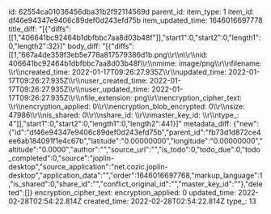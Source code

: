 id: 62554ca01036456dba31b2f92114569d
parent_id: 
item_type: 1
item_id: df46e94347e9406c89def0d243efd75b
item_updated_time: 1646016697778
title_diff: "[{\"diffs\":[[1,\"406641bc92464b1dbfbbc7aa8d03b48f\"]],\"start1\":0,\"start2\":0,\"length1\":0,\"length2\":32}]"
body_diff: "[{\"diffs\":[[1,\"667a4de359f3eb5e778a817579386d1b.png\\\r\\\n\\\r\\\nid: 406641bc92464b1dbfbbc7aa8d03b48f\\\r\\\nmime: image/png\\\r\\\nfilename: \\\r\\\ncreated_time: 2022-01-17T09:26:27.935Z\\\r\\\nupdated_time: 2022-01-17T09:26:27.935Z\\\r\\\nuser_created_time: 2022-01-17T09:26:27.935Z\\\r\\\nuser_updated_time: 2022-01-17T09:26:27.935Z\\\r\\\nfile_extension: png\\\r\\\nencryption_cipher_text: \\\r\\\nencryption_applied: 0\\\r\\\nencryption_blob_encrypted: 0\\\r\\\nsize: 47986\\\r\\\nis_shared: 0\\\r\\\nshare_id: \\\r\\\nmaster_key_id: \\\r\\\ntype_: 4\"]],\"start1\":0,\"start2\":0,\"length1\":0,\"length2\":441}]"
metadata_diff: {"new":{"id":"df46e94347e9406c89def0d243efd75b","parent_id":"fb73d1d872ce4ee6ab184091f1e4c67b","latitude":"0.00000000","longitude":"0.00000000","altitude":"0.0000","author":"","source_url":"","is_todo":0,"todo_due":0,"todo_completed":0,"source":"joplin-desktop","source_application":"net.cozic.joplin-desktop","application_data":"","order":1646016697768,"markup_language":1,"is_shared":0,"share_id":"","conflict_original_id":"","master_key_id":""},"deleted":[]}
encryption_cipher_text: 
encryption_applied: 0
updated_time: 2022-02-28T02:54:22.814Z
created_time: 2022-02-28T02:54:22.814Z
type_: 13